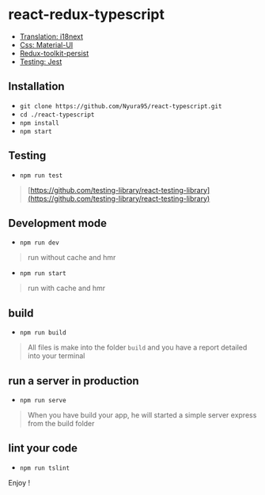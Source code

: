 # react-redux-typescript

- [Translation: i18next](https://react.i18next.com/)
- [Css: Material-UI](https://mui.com/material-ui/)
- [Redux-toolkit-persist](https://redux-toolkit.js.org/)
- [Testing: Jest](https://jestjs.io/docs/getting-started)

## Installation

- `git clone https://github.com/Nyura95/react-typescript.git`
- `cd ./react-typescript`
- `npm install`
- `npm start`

## Testing

- `npm run test`

> [https://github.com/testing-library/react-testing-library](https://github.com/testing-library/react-testing-library)

## Development mode

- `npm run dev`

> run without cache and hmr

- `npm run start`

> run with cache and hmr

## build

- `npm run build`

> All files is make into the folder `build` and you have a report detailed into your terminal

## run a server in production

- `npm run serve`

> When you have build your app, he will started a simple server express from the build folder

## lint your code

- `npm run tslint`

Enjoy !
